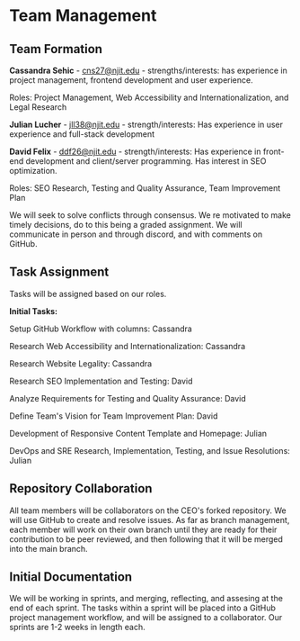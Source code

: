 # Team Management

## Team Formation

**Cassandra Sehic** - cns27@njit.edu - strengths/interests: has experience in project management, frontend development and user experience. 

Roles: Project Management, Web Accessibility and Internationalization, and Legal Research

**Julian Lucher** - jll38@njit.edu - strength/interests: Has experience in user experience and full-stack development

**David Felix** - ddf26@njit.edu - strength/interests: Has experience in front-end development and client/server programming. Has interest in SEO optimization.

Roles: SEO Research, Testing and Quality Assurance, Team Improvement Plan

We will seek to solve conflicts through consensus. We re motivated to make timely decisions, do to this being a graded assignment. We will communicate in person and through discord, and with comments on GitHub.

## Task Assignment

Tasks will be assigned based on our roles.

**Initial Tasks:**

Setup GitHub Workflow with columns: Cassandra

Research Web Accessibility and Internationalization: Cassandra

Research Website Legality: Cassandra

Research SEO Implementation and Testing: David

Analyze Requirements for Testing and Quality Assurance: David

Define Team's Vision for Team Improvement Plan: David

Development of Responsive Content Template and Homepage: Julian

DevOps and SRE Research, Implementation, Testing, and Issue Resolutions: Julian

## Repository Collaboration

All team members will be collaborators on the CEO's forked repository. We will use GitHub to create and resolve issues. As far as branch management, each member will work on their own branch until they are ready for their contribution to be peer reviewed, and then following that it will be merged into the main branch.

## Initial Documentation

We will be working in sprints, and merging, reflecting, and assesing at the end of each sprint. The tasks within a sprint will be placed into a GitHub project management workflow, and will be assigned to a collaborator. Our sprints are 1-2 weeks in length each.





